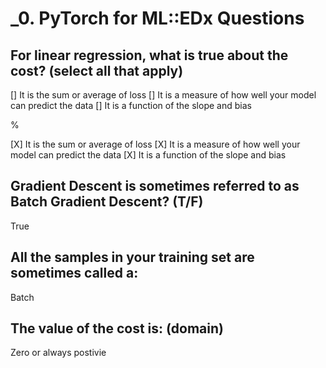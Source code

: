 # _0. PyTorch for ML::EDx Questions

## For linear regression, what is true about the cost? (select all that apply)

[] It is the sum or average of loss
[] It is a measure of how well your model can predict the data
[] It is a function of the slope and bias

%

[X] It is the sum or average of loss
[X] It is a measure of how well your model can predict the data
[X] It is a function of the slope and bias

## Gradient Descent is sometimes referred to as Batch Gradient Descent? (T/F)

True

## All the samples in your training set are sometimes called a:

Batch

## The value of the cost is: (domain)

Zero or always postivie
